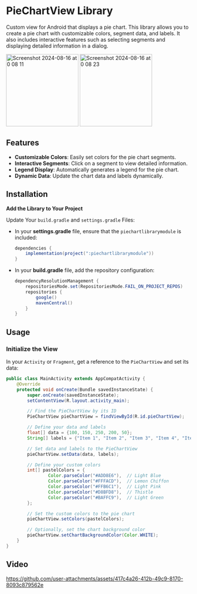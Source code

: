 # PieChartView Library

Custom view for Android that displays a pie chart. This library allows you to create a pie chart with customizable colors, segment data, and labels. It also includes interactive features such as selecting segments and displaying detailed information in a dialog.

<img width="197" alt="Screenshot 2024-08-16 at 0 08 11" src="https://github.com/user-attachments/assets/6fc7f2af-37ef-46b3-bdfa-3197f2cf02cf">     <img width="197" alt="Screenshot 2024-08-16 at 0 08 23" src="https://github.com/user-attachments/assets/b7d245bd-048d-48e8-b4d5-b7f38f0f301d">

## Features

- **Customizable Colors**: Easily set colors for the pie chart segments.
- **Interactive Segments**: Click on a segment to view detailed information.
- **Legend Display**: Automatically generates a legend for the pie chart.
- **Dynamic Data**: Update the chart data and labels dynamically.

## Installation

 **Add the Library to Your Project**

 Update Your `build.gradle` and `settings.gradle` Files:

   - In your **settings.gradle** file, ensure that the `piechartlibrarymodule` is included:

     ```java
     dependencies {
         implementation(project(":piechartlibrarymodule"))
     }
     ```

   - In your **build.gradle** file, add the repository configuration:

     ```java
     dependencyResolutionManagement {
         repositoriesMode.set(RepositoriesMode.FAIL_ON_PROJECT_REPOS)
         repositories {
             google()
             mavenCentral()
         }
     }
     ```
     
## Usage

### Initialize the View

In your `Activity` or `Fragment`, get a reference to the `PieChartView` and set its data:

```java
public class MainActivity extends AppCompatActivity {
    @Override
    protected void onCreate(Bundle savedInstanceState) {
        super.onCreate(savedInstanceState);
        setContentView(R.layout.activity_main);

        // Find the PieChartView by its ID
        PieChartView pieChartView = findViewById(R.id.pieChartView);

        // Define your data and labels
        float[] data = {100, 150, 250, 200, 50};
        String[] labels = {"Item 1", "Item 2", "Item 3", "Item 4", "Item 5"};

        // Set data and labels to the PieChartView
        pieChartView.setData(data, labels);

        // Define your custom colors
        int[] pastelColors = {
                Color.parseColor("#ADD8E6"),  // Light Blue
                Color.parseColor("#FFFACD"),  // Lemon Chiffon
                Color.parseColor("#FFB6C1"),  // Light Pink
                Color.parseColor("#D8BFD8"),  // Thistle
                Color.parseColor("#BAFFC9"),  // Light Green
        };

        // Set the custom colors to the pie chart
        pieChartView.setColors(pastelColors);

        // Optionally, set the chart background color
        pieChartView.setChartBackgroundColor(Color.WHITE);
    }
}
```
## Video

https://github.com/user-attachments/assets/417c4a26-412b-49c9-8170-8093c879562e



